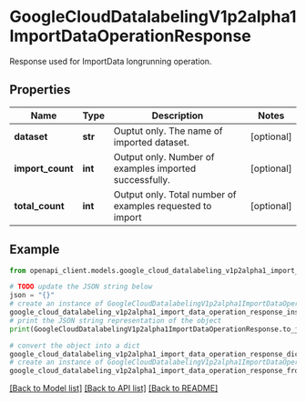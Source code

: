# GoogleCloudDatalabelingV1p2alpha1ImportDataOperationResponse

Response used for ImportData longrunning operation.

## Properties

Name | Type | Description | Notes
------------ | ------------- | ------------- | -------------
**dataset** | **str** | Ouptut only. The name of imported dataset. | [optional] 
**import_count** | **int** | Output only. Number of examples imported successfully. | [optional] 
**total_count** | **int** | Output only. Total number of examples requested to import | [optional] 

## Example

```python
from openapi_client.models.google_cloud_datalabeling_v1p2alpha1_import_data_operation_response import GoogleCloudDatalabelingV1p2alpha1ImportDataOperationResponse

# TODO update the JSON string below
json = "{}"
# create an instance of GoogleCloudDatalabelingV1p2alpha1ImportDataOperationResponse from a JSON string
google_cloud_datalabeling_v1p2alpha1_import_data_operation_response_instance = GoogleCloudDatalabelingV1p2alpha1ImportDataOperationResponse.from_json(json)
# print the JSON string representation of the object
print(GoogleCloudDatalabelingV1p2alpha1ImportDataOperationResponse.to_json())

# convert the object into a dict
google_cloud_datalabeling_v1p2alpha1_import_data_operation_response_dict = google_cloud_datalabeling_v1p2alpha1_import_data_operation_response_instance.to_dict()
# create an instance of GoogleCloudDatalabelingV1p2alpha1ImportDataOperationResponse from a dict
google_cloud_datalabeling_v1p2alpha1_import_data_operation_response_from_dict = GoogleCloudDatalabelingV1p2alpha1ImportDataOperationResponse.from_dict(google_cloud_datalabeling_v1p2alpha1_import_data_operation_response_dict)
```
[[Back to Model list]](../README.md#documentation-for-models) [[Back to API list]](../README.md#documentation-for-api-endpoints) [[Back to README]](../README.md)


